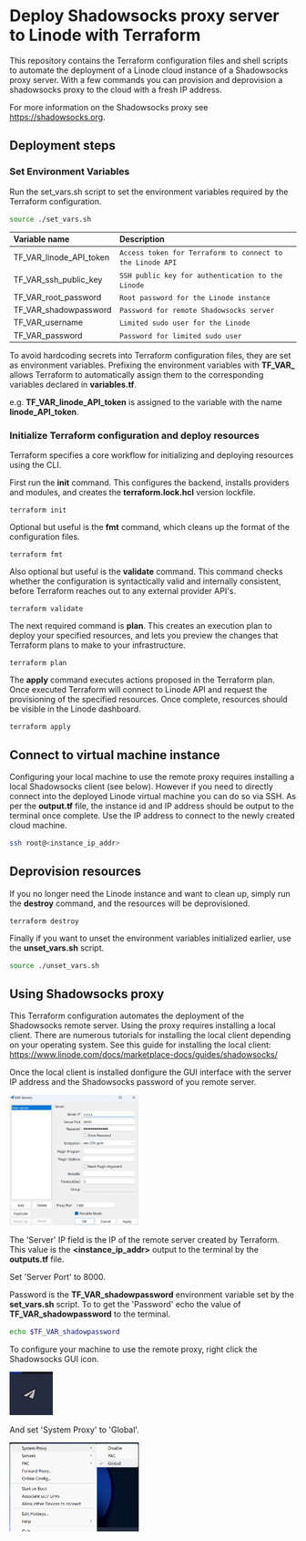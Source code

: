 # Deploy Shadowsocks proxy server to Linode with Terraform
This repository contains the Terraform configuration files and shell scripts to automate the deployment of a Linode cloud instance of a Shadowsocks proxy server. With a few commands you can provision and deprovision a shadowsocks proxy to the cloud with a fresh IP address.

For more information on the Shadowsocks proxy see https://shadowsocks.org.
## Deployment steps

### Set Environment Variables
Run the set_vars.sh script to set the environment variables required by the Terraform configuration.
```bash
source ./set_vars.sh
```
| Variable name | Description |
|:------------|:----------|
| TF_VAR_linode_API_token | `Access token for Terraform to connect to the Linode API` |
| TF_VAR_ssh_public_key   | `SSH public key for authentication to the Linode` |
| TF_VAR_root_password    | `Root password for the Linode instance` |
| TF_VAR_shadowpassword   | `Password for remote Shadowsocks server`|
| TF_VAR_username         | `Limited sudo user for the Linode`|
| TF_VAR_password         | `Password for limited sudo user`|



To avoid hardcoding secrets into Terraform configuration files, they are set as environment variables. Prefixing the environment variables with **TF_VAR_** allows Terraform to automatically assign them to the corresponding variables declared in **variables.tf**.

e.g. **TF_VAR_linode_API_token** is assigned to the variable with the name **linode_API_token**.

### Initialize Terraform configuration and deploy resources
Terraform specifies a core workflow for initializing and deploying resources using the CLI. 

First run the **init** command. This configures the backend, installs providers and modules,  and creates the **terraform.lock.hcl** version lockfile.

```
terraform init
```

Optional but useful is the **fmt** command, which cleans up the format of the configuration files.
```
terraform fmt
```

Also optional but useful is the **validate** command. This command checks whether the configuration is syntactically valid and internally consistent, before Terraform reaches out to any external provider API's.
```
terraform validate
```

The next required command is **plan**. This creates an execution plan to deploy your specified resources, and lets you preview the changes that Terraform plans to make to your infrastructure.
```
terraform plan
```

The **apply** command executes actions proposed in the Terraform plan. Once executed Terraform will connect to Linode API and request the provisioning of the specified resources. Once complete, resources should be visible in the Linode dashboard.
```
terraform apply
```

## Connect to virtual machine instance
Configuring your local machine to use the remote proxy requires installing a local Shadowsocks client (see below). However if you need to directly connect into the deployed Linode virtual machine you can do so via SSH. As per the **output.tf** file, the instance id and IP address should be output to the terminal once complete. Use the IP address to connect to the newly created cloud machine.
```bash
ssh root@<instance_ip_addr>
```

## Deprovision resources
If you no longer need the Linode instance and want to clean up, simply run the **destroy** command, and the resources will be deprovisioned. 
```
terraform destroy
```

Finally if you want to unset the environment variables initialized earlier, use the **unset_vars.sh** script.
```bash
source ./unset_vars.sh
```

## Using Shadowsocks proxy
This Terraform configuration automates the deployment of the Shadowsocks remote server.
Using the proxy requires installing a local client. There are numerous tutorials for installing the local client depending on your operating system. See this guide for installing the local client:
https://www.linode.com/docs/marketplace-docs/guides/shadowsocks/

Once the local client is installed donfigure the GUI interface with the server IP address and the Shadowsocks password of you remote server. 

<p align="left">
  <img src="pictures/shadowsocks_gui.png" width="45%" height="25%" title="shadowsocks_gui">
</p>

The 'Server' IP field is the IP of the remote server created by Terraform. This value is the **<instance_ip_addr>** output to the terminal by the **outputs.tf** file. 

Set 'Server Port' to 8000.

Password is the **TF_VAR_shadowpassword** environment variable set by the **set_vars.sh** script. To to get the 'Password' echo the value of **TF_VAR_shadowpassword** to the terminal.

```bash
echo $TF_VAR_shadowpassword
```



To configure your machine to use the remote proxy, right click the Shadowsocks GUI icon.

<p align="left">
  <img src="pictures/shadowsocks_icon.png" width="15%" height="20%" title="shadowsocks_gui">
</p>

And set 'System Proxy' to 'Global'.
<p align="left">
  <img src="pictures/global.png" width="45%" height="25%" title="shadowsocks_gui">
</p>

